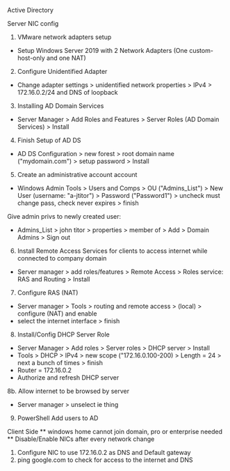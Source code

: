 Active Directory

Server NIC config
1. VMware network adapters setup
- Setup Windows Server 2019 with 2 Network Adapters (One custom-host-only and one NAT)

2. Configure Unidentified Adapter
- Change adapter settings > unidentified network properties > IPv4 > 172.16.0.2/24 and DNS of loopback

3. Installing AD Domain Services
- Server Manager > Add Roles and Features > Server Roles (AD Domain Services) > Install

4. Finish Setup of AD DS
- AD DS Configuration > new forest > root domain name ("mydomain.com") > setup password > Install

5. Create an administrative account account
- Windows Admin Tools > Users and Comps > OU ("Admins_List") > New User (username: "a-jtitor") > Password ("Password1") > uncheck must change pass, check never expires > finish

Give admin privs to newly created user:
- Admins_List > john titor > properties > member of > Add > Domain Admins > Sign out

6. Install Remote Access Services for clients to access internet while connected to company domain
- Server manager > add roles/features > Remote Access > Roles service: RAS and Routing > Install

7. Configure RAS (NAT)
- Server manager > Tools > routing and remote access > (local) > configure (NAT) and enable
- select the internet interface > finish

8. Install/Config DHCP Server Role
- Server Manager > Add roles > Server roles > DHCP server > Install
- Tools > DHCP > IPv4 > new scope ("172.16.0.100-200) > Length = 24 > next a bunch of times > finish
- Router = 172.16.0.2
- Authorize and refresh DHCP server

8b. Allow internet to be browsed by server
- Server manager > unselect ie thing

9. PowerShell Add users to AD



Client Side
** windows home cannot join domain, pro or enterprise needed
** Disable/Enable NICs after every network change

1. Configure NIC to use 172.16.0.2 as DNS and Default gateway
2. ping google.com to check for access to the internet and DNS







